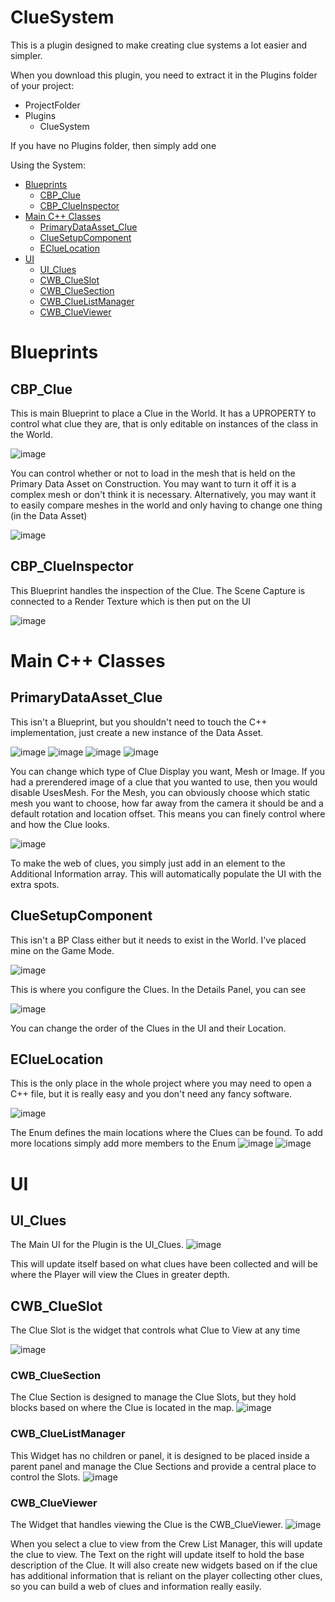 # ClueSystem

This is a plugin designed to make creating clue systems a lot easier and simpler. 

When you download this plugin, you need to extract it in the Plugins folder of your project: 
 - ProjectFolder
  - Plugins
    - ClueSystem
    
If you have no Plugins folder, then simply add one



Using the System: 

- [Blueprints](#blueprints)
  * [CBP_Clue](#cbp_clue)
  * [CBP_ClueInspector](#cbp_clueinspector)
- [Main C++ Classes](#main-c-classes)
  * [PrimaryDataAsset_Clue](#primarydataasset_clue)
  * [ClueSetupComponent](#cluesetupcomponent)
  * [EClueLocation](#ecluelocation)
- [UI](#ui)
   * [UI_Clues](#ui_clues)
   * [CWB_ClueSlot](#cwb_clueslot)
   * [CWB_ClueSection](#cwb_cluesection)
   * [CWB_ClueListManager](#cwb_cluelistmanager)
   * [CWB_ClueViewer](#cwb_clueviewer)

# Blueprints

## CBP_Clue

This is main Blueprint to place a Clue in the World. It has a UPROPERTY to control what clue they are, that is only editable on instances of the class in the World. 

![image](https://user-images.githubusercontent.com/50571566/218344852-2dd459ec-d44e-4e36-be95-548f813d820a.png)

You can control whether or not to load in the mesh that is held on the Primary Data Asset on Construction. You may want to turn it off it is a complex mesh or don't think it is necessary. 
Alternatively, you may want it to easily compare meshes in the world and only having to change one thing (in the Data Asset)

![image](https://user-images.githubusercontent.com/50571566/218344918-6d2856f9-2f4f-4035-ba26-a19e5af7e2aa.png)

## CBP_ClueInspector

This Blueprint handles the inspection of the Clue. The Scene Capture is connected to a Render Texture which is then put on the UI

![image](https://user-images.githubusercontent.com/50571566/218344989-f6235668-2b38-423b-92ab-9c903a603728.png)

# Main C++ Classes

## PrimaryDataAsset_Clue

This isn't a Blueprint, but you shouldn't need to touch the C++ implementation, just create a new instance of the Data Asset. 

![image](https://user-images.githubusercontent.com/50571566/218345094-d4e914c7-29af-48a0-a721-464d05604dd9.png)
![image](https://user-images.githubusercontent.com/50571566/218345103-0ce3aebb-3269-43c2-8c9a-300e4357d27e.png)
![image](https://user-images.githubusercontent.com/50571566/218345121-d8fe86ee-0a47-4778-a2c7-0625f061e276.png)
![image](https://user-images.githubusercontent.com/50571566/218345138-a62fbc0e-6497-4fb5-a664-c2cc361e1afa.png)

You can change which type of Clue Display you want, Mesh or Image. If you had a prerendered image of a clue that you wanted to use, then you would disable UsesMesh. 
For the Mesh, you can obviously choose which static mesh you want to choose, how far away from the camera it should be and a default rotation and location offset. 
This means you can finely control where and how the Clue looks.  

![image](https://user-images.githubusercontent.com/50571566/218345194-9730e615-a23f-4d2d-936a-f45e944a1c97.png)

To make the web of clues, you simply just add in an element to the Additional Information array. 
This will automatically populate the UI with the extra spots. 

## ClueSetupComponent

This isn't a BP Class either but it needs to exist in the World. I've placed mine on the Game Mode.

![image](https://user-images.githubusercontent.com/50571566/218345444-bedca186-4841-41f3-b793-ef458362d1ae.png)

This is where you configure the Clues. In the Details Panel, you can see 

![image](https://user-images.githubusercontent.com/50571566/218345473-370077fd-fe30-445c-8d2b-eada818a4fef.png)

You can change the order of the Clues in the UI and their Location.

## EClueLocation

This is the only place in the whole project where you may need to open a C++ file, but it is really easy and you don't need any fancy software. 

![image](https://user-images.githubusercontent.com/50571566/218345588-8915a863-1aa5-438b-aecb-aa8a73f944df.png)

The Enum defines the main locations where the Clues can be found. To add more locations simply add more members to the Enum
![image](https://user-images.githubusercontent.com/50571566/218345639-ae2c26ee-28df-49ed-becf-088c855308c4.png)
![image](https://user-images.githubusercontent.com/50571566/218345649-0ee94765-7efc-48ba-a3f1-976aadec60d0.png)

# UI

## UI_Clues
The Main UI for the Plugin is the UI_Clues. 
![image](https://user-images.githubusercontent.com/50571566/218344111-848e50fb-6111-4e72-90a1-b41ece353c20.png)

This will update itself based on what clues have been collected and will be where the Player will view the Clues in greater depth.

## CWB_ClueSlot

The Clue Slot is the widget that controls what Clue to View at any time

![image](https://user-images.githubusercontent.com/50571566/218344340-e4ccb5dc-92f2-4936-a2fc-ffbf646a1f10.png)

### CWB_ClueSection

The Clue Section is designed to manage the Clue Slots, but they hold blocks based on where the Clue is located in the map. 
![image](https://user-images.githubusercontent.com/50571566/218344468-268ed8bf-9bf2-410d-bf9d-273150f1b824.png)


### CWB_ClueListManager

This Widget has no children or panel, it is designed to be placed inside a parent panel and manage the Clue Sections and provide a central place to control 
the Slots.
![image](https://user-images.githubusercontent.com/50571566/218344447-87ce1e42-a807-480d-9d9c-6d24a2f8f858.png)


### CWB_ClueViewer

The Widget that handles viewing the Clue is the CWB_ClueViewer. 
![image](https://user-images.githubusercontent.com/50571566/218344185-ad9ca63f-4378-47f7-ad78-43791a09fb0c.png)

When you select a clue to view from the Crew List Manager, this will update the clue to view. 
The Text on the right will update itself to hold the base description of the Clue. 
It will also create new widgets based on if the clue has additional information that is reliant on the player collecting other clues, so you can build a web of clues and information really easily.


